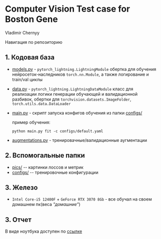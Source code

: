 # Computer Vision Test case for Boston Gene

Vladimir Chernyy

Навигация по репозиторию

## 1. Кодовая база
  - [models.py](models.py) - `pytorch_lightning.LightningModule` обертка для обучения нейросеток-наследников `torch.nn.Module`, а также логирование и train/val циклы
  - [data.py](data.py) - `pytorch_lightning.LightningDataModule` класс для реализации логики генерации обучающей и валидационной разбивок, обертки для `torchvision.datasets.ImageFolder`, `torch.utils.data.DataLoader`
  - [main.py](main.py) - скрипт запуска конфигов обучения из папки [configs/](configs/)

    пример обучения:
    ```
    python main.py fit -c configs/default.yaml
    ```
  - [augmentations.py](augmentations.py) - тренировачные/валидационные аугментации

## 2.  Вспомогальные папки
  - [pics/](pics/) -- картинки лоссов и метрик
  - [configs/](configs/) -- тренировочные конфигурации

## 3. Железо
   - `Intel Core-i5 12400F` + `GeForce RTX 3070 8Gb` - все обучал на своем домашнем пк(веса *"домашние"*)

## 3. Отчет

В виде ноутбука доступен по [ссылке](notebooks/report.ipynb)
